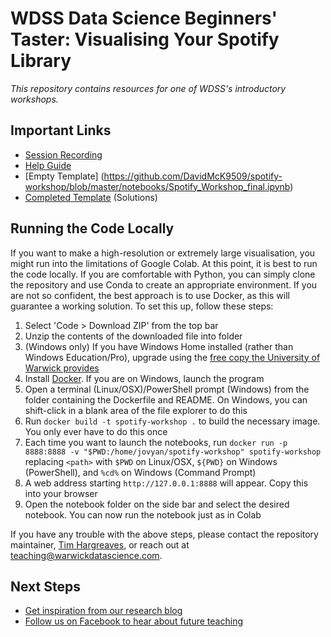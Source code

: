 # WDSS Data Science Beginners' Taster: Visualising Your Spotify Library

_This repository contains resources for one of WDSS's introductory workshops._

## Important Links

- [Session Recording](https://youtu.be/o0yVk7hABsM)
- [Help Guide](https://colab.research.google.com/github/warwickdatascience/spotify-workshop/blob/master/notebooks/help-guide.ipynb)
- [Empty Template] (https://github.com/DavidMcK9509/spotify-workshop/blob/master/notebooks/Spotify_Workshop_final.ipynb)
- [Completed Template](https://colab.research.google.com/github/warwickdatascience/spotify-workshop/blob/master/notebooks/template-complete.ipynb) (Solutions)

## Running the Code Locally

If you want to make a high-resolution or extremely large visualisation, you might run into the limitations of Google Colab. At this point, it is best to run the code locally. If you are comfortable with Python, you can simply clone the repository and use Conda to create an appropriate environment. If you are not so confident, the best approach is to use Docker, as this will guarantee a working solution. To set this up, follow these steps:

1. Select 'Code > Download ZIP' from the top bar
2. Unzip the contents of the downloaded file into folder
3. (Windows only) If you have Windows Home installed (rather than Windows Education/Pro), upgrade using the [free copy the University of Warwick provides](https://warwick.ac.uk/services/its/servicessupport/software/microsoft/windows10student)
4. Install [Docker](https://docs.docker.com/engine/install/). If you are on Windows, launch the program
5. Open a terminal (Linux/OSX)/PowerShell prompt (Windows) from the folder containing the Dockerfile and README. On Windows, you can shift-click in a blank area of the file explorer to do this
6. Run `docker build -t spotify-workshop .` to build the necessary image. You only ever have to do this once
7. Each time you want to launch the notebooks, run `docker run -p 8888:8888 -v "$PWD:/home/jovyan/spotify-workshop" spotify-workshop` replacing `<path>` with `$PWD` on Linux/OSX, `${PWD}` on Windows (PowerShell), and `%cd%` on Windows (Command Prompt)
8. A web address starting `http://127.0.0.1:8888` will appear. Copy this into your browser
9. Open the notebook folder on the side bar and select the desired notebook. You can now run the notebook just as in Colab

If you have any trouble with the above steps, please contact the repository maintainer, [Tim Hargreaves](https://www.linkedin.com/in/tim-hargreaves/), or reach out at [teaching@warwickdatascience.com](mailto:teaching@warwickdatascience.com).

## Next Steps

- [Get inspiration from our research blog](http://research.warwickdatascience.com/)
- [Follow us on Facebook to hear about future teaching](https://www.facebook.com/warwickdatasciencesociety)
